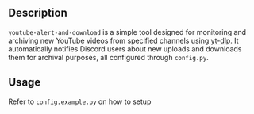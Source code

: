 ## Description

`youtube-alert-and-download` is a simple tool designed for monitoring and archiving new YouTube videos from specified channels using [yt-dlp](https://github.com/yt-dlp/yt-dlp). It automatically notifies Discord users about new uploads and downloads them for archival purposes, all configured through `config.py`.

## Usage

Refer to `config.example.py` on how to setup